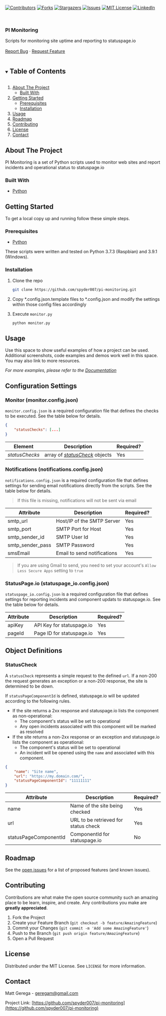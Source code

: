<!-- PROJECT SHIELDS -->
<!--
*** I'm using markdown "reference style" links for readability.
*** Reference links are enclosed in brackets [ ] instead of parentheses ( ).
*** See the bottom of this document for the declaration of the reference variables
*** for contributors-url, forks-url, etc. This is an optional, concise syntax you may use.
*** https://www.markdownguide.org/basic-syntax/#reference-style-links
-->
[![Contributors][contributors-shield]][contributors-url]
[![Forks][forks-shield]][forks-url]
[![Stargazers][stars-shield]][stars-url]
[![Issues][issues-shield]][issues-url]
[![MIT License][license-shield]][license-url]
[![LinkedIn][linkedin-shield]][linkedin-url]



<!-- PROJECT LOGO -->
<br />
<p>
  <h3>PI Monitoring</h3>

  <p>
    Scripts for monitoring site uptime and reporting to statuspage.io
    <br />
    <br />
    <a href="https://github.com/spyder007/pi-monitoring/issues">Report Bug</a>
    ·
    <a href="https://github.com/spyder007/pi-monitoring/issues">Request Feature</a>
  </p>
</p>



<!-- TABLE OF CONTENTS -->
<details open="open">
  <summary><h2 style="display: inline-block">Table of Contents</h2></summary>
  <ol>
    <li>
      <a href="#about-the-project">About The Project</a>
      <ul>
        <li><a href="#built-with">Built With</a></li>
      </ul>
    </li>
    <li>
      <a href="#getting-started">Getting Started</a>
      <ul>
        <li><a href="#prerequisites">Prerequisites</a></li>
        <li><a href="#installation">Installation</a></li>
      </ul>
    </li>
    <li><a href="#usage">Usage</a></li>
    <li><a href="#roadmap">Roadmap</a></li>
    <li><a href="#contributing">Contributing</a></li>
    <li><a href="#license">License</a></li>
    <li><a href="#contact">Contact</a></li>
  </ol>
</details>



<!-- ABOUT THE PROJECT -->
## About The Project

PI Monitoring is a set of Python scripts used to monitor web sites and report incidents and operational status to statuspage.io


### Built With

* [Python](https://www.python.org/)


<!-- GETTING STARTED -->
## Getting Started

To get a local copy up and running follow these simple steps.

### Prerequisites

* [Python](https://www.python.org/)

These scripts were written and tested on Python 3.7.3 (Raspbian) and 3.9.1 (Windows).

### Installation

1. Clone the repo
   ```sh
   git clone https://github.com/spyder007/pi-monitoring.git
   ```
2. Copy *.config.json.template files to *.config.json and modify the settings within those config files accordingly

3. Execute `monitor.py`
   ```sh
   python monitor.py
   ```

<!-- USAGE EXAMPLES -->
## Usage

Use this space to show useful examples of how a project can be used. Additional screenshots, code examples and demos work well in this space. You may also link to more resources.

_For more examples, please refer to the [Documentation](https://example.com)_

## Configuration Settings

### Monitor (monitor.config.json)

`monitor.config.json` is a required configuration file that defines the checks to be executed.  See the table below for details.

```json
{
    "statusChecks": [...]
}
```

| Element | Description | Required? |
| ------- | ----------- | --------- |
| *statusChecks* | array of *[statusCheck](#StatusCheck)* objects | Yes |

### Notifications (notifications.config.json)

`notifications.config.json` is a required configuration file that defines settings for sending email notifications directly from the scripts.  See the table below for details.

> If this file is missing, notifications will not be sent via email

| Attribute | Description | Required? |
| ------- | ----------- | ---------| 
| smtp_url | Host/IP of the SMTP Server | Yes |
| smtp_port | SMTP Port for Host | Yes |
| smtp_sender_id | SMTP User Id | Yes |
| smtp_sender_pass | SMTP Password | Yes |
| smsEmail | Email to send notifications | Yes | 

> If you are using Gmail to send, you need to set your account's `Allow Less Secure Apps` setting to `true`

### StatusPage.io (statuspage_io.config.json)

`statuspage_io.config.json` is a required configuration file that defines settings for reporting incidents and component updats to statuspage.io.  See the table below for details.

| Attribute | Description | Required? |
| ------- | ----------- | ---------| 
| apiKey | API Key for statuspage.io | Yes |
| pageId | Page ID for statuspage.io | Yes |

## Object Definitions

### StatusCheck

A `statusCheck` represents a simple request to the defined `url`. If a non-200 the request generates an exception or a non-200 response, the site is determined to be down.  

If `statusPageComponentId` is defined, statuspage.io will be updated according to the following rules.

- If the site returns a 2xx response and statuspage.io lists the component as non-operational:
    - The component's status will be set to operational
    - Any open incidents associated with this component will be marked as resolved
- If the site returns a non-2xx response or an exception and statuspage.io lists the component as operational:
    - The component's status will be set to operational
    - An incident will be opened using the `name` and associated with this component.


```json
{
    "name": "Site name",
    "url": "https://my.domain.com/",
    "statusPageComponentId": "11111111"
}
```
| Attribute | Description | Required? |
| ------- | ----------- | ---------| 
| name | Name of the site being checked | Yes |
| url | URL to be retrieved for status check | Yes |
| statusPageComponentId | ComponentId for statuspage.io | No |

<!-- ROADMAP -->
## Roadmap

See the [open issues](https://github.com/spyder007/pi-monitoring/issues) for a list of proposed features (and known issues).


<!-- CONTRIBUTING -->
## Contributing

Contributions are what make the open source community such an amazing place to be learn, inspire, and create. Any contributions you make are **greatly appreciated**.

1. Fork the Project
2. Create your Feature Branch (`git checkout -b feature/AmazingFeature`)
3. Commit your Changes (`git commit -m 'Add some AmazingFeature'`)
4. Push to the Branch (`git push origin feature/AmazingFeature`)
5. Open a Pull Request



<!-- LICENSE -->
## License

Distributed under the MIT License. See `LICENSE` for more information.



<!-- CONTACT -->
## Contact

Matt Gerega - geregam@gmail.com

Project Link: [https://github.com/spyder007/pi-monitoring](https://github.com/spyder007/pi-monitoring)



<!-- MARKDOWN LINKS & IMAGES -->
<!-- https://www.markdownguide.org/basic-syntax/#reference-style-links -->
[contributors-shield]: https://img.shields.io/github/contributors/spyder007/pi-monitoring.svg?style=for-the-badge
[contributors-url]: https://github.com/spyder007/pi-monitoring/graphs/contributors
[forks-shield]: https://img.shields.io/github/forks/spyder007/pi-monitoring.svg?style=for-the-badge
[forks-url]: https://github.com/spyder007/pi-monitoring/network/members
[stars-shield]: https://img.shields.io/github/stars/spyder007/pi-monitoring?style=for-the-badge
[stars-url]: https://github.com/spyder007/pi-monitoring/stargazers
[issues-shield]: https://img.shields.io/github/issues/spyder007/pi-monitoring.svg?style=for-the-badge
[issues-url]: https://github.com/spyder007/pi-monitoring/issues
[license-shield]: https://img.shields.io/github/license/spyder007/pi-monitoring.svg?style=for-the-badge
[license-url]: https://github.com/spyder007/pi-monitoring/blob/main/LICENSE
[linkedin-shield]: https://img.shields.io/badge/-LinkedIn-black.svg?style=for-the-badge&logo=linkedin&colorB=555
[linkedin-url]: https://linkedin.com/in/geregam
